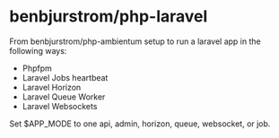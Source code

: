 # benbjurstrom/php-laravel
From benbjurstrom/php-ambientum setup to run a laravel app in the following ways:
- Phpfpm
- Laravel Jobs heartbeat
- Laravel Horizon
- Laravel Queue Worker
- Laravel Websockets

Set $APP_MODE to one api, admin, horizon, queue, websocket, or job.
